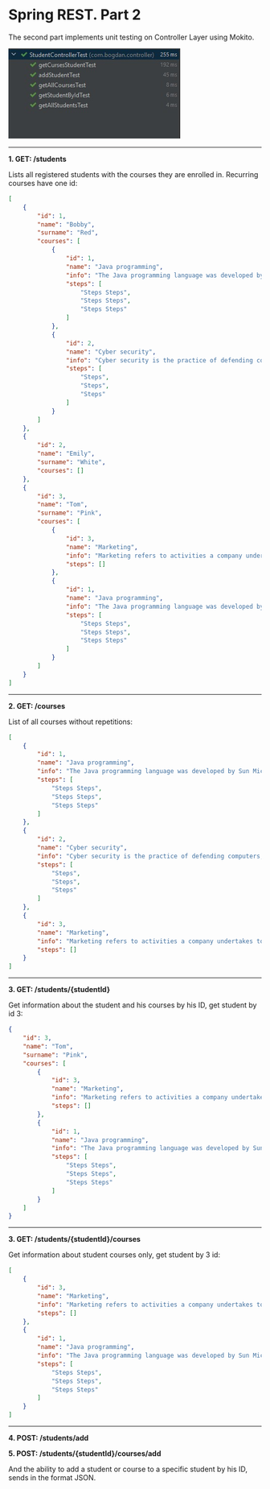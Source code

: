 # Spring REST. Part 2

The second part implements unit testing on Controller Layer using Mokito.

![Image](https://github.com/bbogdasha/java-online-marathon/blob/master/sprint19/Spring%20REST%20Lesson%20Two/screen/screen.jpg)

---

**1. GET: /students**

Lists all registered students with the courses they are enrolled in. Recurring courses have one id:

```json
[
    {
        "id": 1,
        "name": "Bobby",
        "surname": "Red",
        "courses": [
            {
                "id": 1,
                "name": "Java programming",
                "info": "The Java programming language was developed by Sun Microsystems in the early 1990s.",
                "steps": [
                    "Steps Steps",
                    "Steps Steps",
                    "Steps Steps"
                ]
            },
            {
                "id": 2,
                "name": "Cyber security",
                "info": "Cyber security is the practice of defending computers, servers, mobile devices, electronic systems, networks, and data from malicious attacks.",
                "steps": [
                    "Steps",
                    "Steps",
                    "Steps"
                ]
            }
        ]
    },
    {
        "id": 2,
        "name": "Emily",
        "surname": "White",
        "courses": []
    },
    {
        "id": 3,
        "name": "Tom",
        "surname": "Pink",
        "courses": [
            {
                "id": 3,
                "name": "Marketing",
                "info": "Marketing refers to activities a company undertakes to promote the buying or selling of a product, service, or good.",
                "steps": []
            },
            {
                "id": 1,
                "name": "Java programming",
                "info": "The Java programming language was developed by Sun Microsystems in the early 1990s.",
                "steps": [
                    "Steps Steps",
                    "Steps Steps",
                    "Steps Steps"
                ]
            }
        ]
    }
]
```

---

**2. GET: /courses**

List of all courses without repetitions:

```json
[
    {
        "id": 1,
        "name": "Java programming",
        "info": "The Java programming language was developed by Sun Microsystems in the early 1990s.",
        "steps": [
            "Steps Steps",
            "Steps Steps",
            "Steps Steps"
        ]
    },
    {
        "id": 2,
        "name": "Cyber security",
        "info": "Cyber security is the practice of defending computers, servers, mobile devices, electronic systems, networks, and data from malicious attacks.",
        "steps": [
            "Steps",
            "Steps",
            "Steps"
        ]
    },
    {
        "id": 3,
        "name": "Marketing",
        "info": "Marketing refers to activities a company undertakes to promote the buying or selling of a product, service, or good.",
        "steps": []
    }
]
```

---

**3. GET: /students/{studentId}**

Get information about the student and his courses by his ID, get student by id 3:

```json
{
    "id": 3,
    "name": "Tom",
    "surname": "Pink",
    "courses": [
        {
            "id": 3,
            "name": "Marketing",
            "info": "Marketing refers to activities a company undertakes to promote the buying or selling of a product, service, or good.",
            "steps": []
        },
        {
            "id": 1,
            "name": "Java programming",
            "info": "The Java programming language was developed by Sun Microsystems in the early 1990s.",
            "steps": [
                "Steps Steps",
                "Steps Steps",
                "Steps Steps"
            ]
        }
    ]
}
```

---

**3. GET: /students/{studentId}/courses**

Get information about student courses only, get student by 3 id:

```json
[
    {
        "id": 3,
        "name": "Marketing",
        "info": "Marketing refers to activities a company undertakes to promote the buying or selling of a product, service, or good.",
        "steps": []
    },
    {
        "id": 1,
        "name": "Java programming",
        "info": "The Java programming language was developed by Sun Microsystems in the early 1990s.",
        "steps": [
            "Steps Steps",
            "Steps Steps",
            "Steps Steps"
        ]
    }
]
```
---

**4. POST: /students/add**

**5. POST: /students/{studentId}/courses/add**

And the ability to add a student or course to a specific student by his ID, sends in the format JSON.

